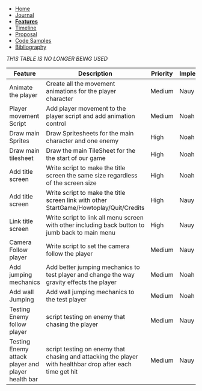- [Home](/README.md)
- [Journal](/journal.md)
- [**Features**](/features.md)
- [Timeline](/timeline.md)
- [Proposal](/proposal.md)
- [Code Samples](/codesamples.md)
- [Bibliography](/bibliography.md)


*THIS TABLE IS NO LONGER BEING USED*

| Feature                | Description                                                            | Priority | Implementer | Completed |
|------------------------|------------------------------------------------------------------------|----------|-------------|-----------|
| Animate the player     | Create all the movement animations for the player character            | Medium   | Nauy        | Yes
| Player movement Script | Add player movement to the player script and add animation control     | Medium   | Noah        | Yes
| Draw main Sprites      | Draw Spritesheets for the main character and one enemy                 | High     | Noah        | Yes
| Draw main tilesheet    | Draw the main TileSheet for the the start of our game                  | High     | Noah        | Yes
| Add title screen       | Write script to make the title screen the same size regardless of the screen size | High   | Noah | Yes
| Add title screen       | Write script to make the title screen link with other StartGame/Howtoplay/Quit/Credits | High   | Nauy | Yes
| Link title screen      | Write script to link all menu screen with other including back button to jumb back to main menu | High   | Nauy | Yes
| Camera Follow player   | Write script to set the camera follow the player                       | Medium   | Nauy        |  Yes
| Add jumping mechanics  | Add better jumping mechanics to test player and change the way gravity effects the player | Medium | Noah | Yes
| Add wall Jumping       | Add wall jumping mechanics to the test player                          | Medium   | Noah        | Yes
| Testing Enemy follow player | script testing on enemy that chasing the player                   | Medium   | Nauy        | 
| Testing Enemy attack player and player health bar | script testing on enemy that chasing and attacking the player with healthbar drop after each time get hit | Medium   | Nauy |

